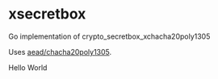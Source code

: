 # xsecretbox

Go implementation of crypto_secretbox_xchacha20poly1305

Uses [aead/chacha20poly1305](https://github.com/aead/chacha20poly1305).

Hello World
